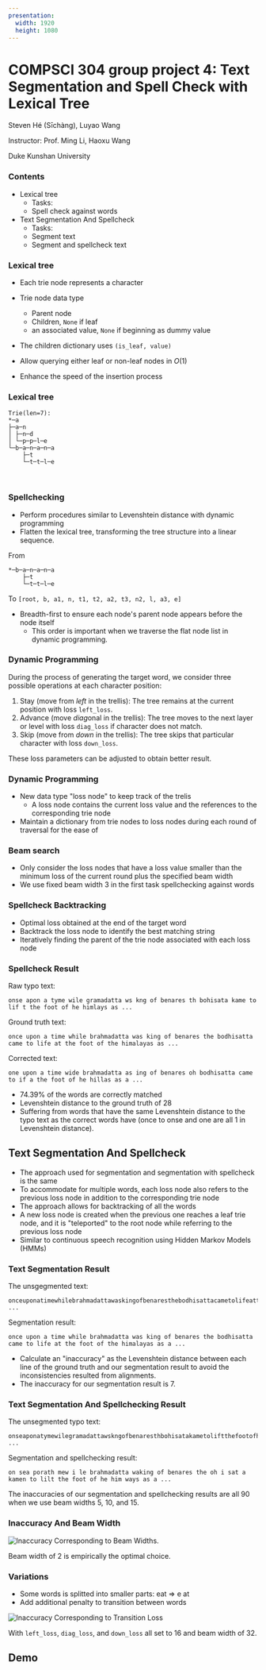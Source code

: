 ```yaml
---
presentation:
  width: 1920
  height: 1080
---
```


<!-- slide -->

# COMPSCI 304 group project 4: Text Segmentation and Spell Check with Lexical Tree

Steven Hé (Sīchàng), Luyao Wang

Instructor: Prof. Ming Li, Haoxu Wang

Duke Kunshan University

<!-- slide -->

### Contents

- Lexical tree
  - Tasks:
  - Spell check against words
- Text Segmentation And Spellcheck
  - Tasks:
  - Segment text
  - Segment and spellcheck text

<!-- slide -->

### Lexical tree

- Each trie node represents a character
- Trie node data type
  - Parent node
  - Children, `None` if leaf
  - an associated value, `None` if beginning as dummy value

- The children dictionary uses `(is_leaf, value)`
- Allow querying either leaf or non-leaf nodes in $O(1)$
- Enhance the speed of the insertion process

<!-- slide -->

### Lexical tree

```
Trie(len=7):
*─a
├─a─n
│ ├─n─d
│ └─p─p─l─e
└─b─a─n─a─n─a
    ├─t
    └─t─t─l─e
```

</br>

<!-- slide -->

### Spellchecking

- Perform procedures similar to Levenshtein distance with dynamic programming
- Flatten the lexical tree, transforming the tree structure into a linear sequence.

From

```
*─b─a─n─a─n─a
    ├─t
    └─t─t─l─e
```

To `[root, b, a1, n, t1, t2, a2, t3, n2, l, a3, e]`

- Breadth-first to ensure each node's parent node appears before the node itself
  - This order is important when we traverse the flat node list in dynamic programming.

<!-- slide -->

### Dynamic Programming

During the process of generating the target word, we consider three possible operations at each character position:

1. Stay (move from _left_ in the trellis): The tree remains at the current position with loss `left_loss`.
2. Advance (move *diag*onal in the trellis): The tree moves to the next layer or level with loss `diag_loss` if character does not match.
3. Skip (move from _down_ in the trellis): The tree skips that particular character with loss `down_loss`.

These loss parameters can be adjusted to obtain better result.

<!-- slide -->

### Dynamic Programming

- New data type "loss node" to keep track of the trelis
  - A loss node contains the current loss value and the references to the corresponding trie node
- Maintain a dictionary from trie nodes to loss nodes during each round of traversal for the ease of

<!-- slide -->

### Beam search

- Only consider the loss nodes that have a loss value smaller than the minimum loss of the current round plus the specified beam width
- We use fixed beam width 3 in the first task spellchecking against words

<!-- slide -->

### Spellcheck Backtracking

- Optimal loss obtained at the end of the target word
- Backtrack the loss node to identify the best matching string
- Iteratively finding the parent of the trie node associated with each loss node

<!-- slide -->

### Spellcheck Result

Raw typo text:

```
onse apon a tyme wile gramadatta ws kng of benares th bohisata kame to lif t the foot of he himlays as ...
```

Ground truth text:

```
once upon a time while brahmadatta was king of benares the bodhisatta came to life at the foot of the himalayas as ...
```

Corrected text:

```
one upon a time wide brahmadatta as ing of benares oh bodhisatta came to if a the foot of he hillas as a ...
```

- 74.39% of the words are correctly matched
- Levenshtein distance to the ground truth of 28
- Suffering from words that have the same Levenshtein distance to the typo text as the correct words have (once to onse and one are all 1 in Levenshtein distance).

<!-- slide -->

## Text Segmentation And Spellcheck

- The approach used for segmentation and segmentation with spellcheck is the same
- To accommodate for multiple words, each loss node also refers to the previous loss node in addition to the corresponding trie node
- The approach allows for backtracking of all the words
- A new loss node is created when the previous one reaches a leaf trie node, and it is "teleported" to the root node while referring to the previous loss node
- Similar to continuous speech recognition using Hidden Markov Models (HMMs)

<!-- slide -->

### Text Segmentation Result

The unsgegmented text:

```
onceuponatimewhilebrahmadattawaskingofbenaresthebodhisattacametolifeatthefootofthehimalayasasa ...
```

Segmentation result:

```
once upon a time while brahmadatta was king of benares the bodhisatta came to life at the foot of the himalayas as a ...
```

- Calculate an "inaccuracy" as the Levenshtein distance between each line of the ground truth and our segmentation result to avoid the inconsistencies resulted from alignments.
- The inaccuracy for our segmentation result is 7.

<!-- slide -->

### Text Segmentation And Spellchecking Result

The unsegmented typo text:

```
onseaponatymewilegramadattawskngofbenaresthbohisatakametoliftthefootofhehimlaysasa ...
```

Segmentation and spellchecking result:

```
on sea porath mew i le brahmadatta waking of benares the oh i sat a kamen to lilt the foot of he him ways as a ...
```

The inaccuracies of our segmentation and spellchecking results are all 90 when we use beam widths 5, 10, and 15.

<!-- slide -->

### Inaccuracy And Beam Width

![Inaccuracy Corresponding to Beam Widths.](./accuracy_vs_beam.png)

Beam width of 2 is empirically the optimal choice.

<!-- slide -->

### Variations

- Some words is splitted into smaller parts: eat => e at
- Add additional penalty to transition between words

![Inaccuracy Corresponding to Transition Loss](./accuracy_vs_transition_loss_alt2.png)

With `left_loss`, `diag_loss`, and `down_loss` all set to 16 and beam width of 32.

<!-- slide -->

## Demo
